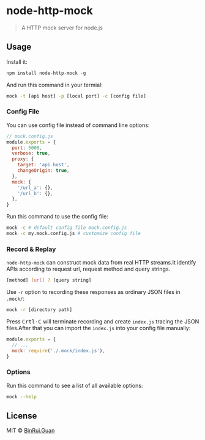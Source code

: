 # node-http-mock
> A HTTP mock server for node.js

## Usage

Install it:

```js
npm install node-http-mock -g
```

And run this command in your termial:

```bash
mock -t [api host] -p [local port] -c [config file]
```

### Config File

You can use config file instead of command line options:

```js
// mock.config.js
module.exports = {
  port: 5000,
  verbose: true,
  proxy: {
    target: 'api host',
    changeOrigin: true,
  },
  mock: {
    '/url_a': {},
    '/url_b': {},
  },
}
```

Run this command to use the config file:

```bash
mock -c # default config file mock.config.js
mock -c my.mock.config.js # customize config file
```

### Record & Replay

`node-http-mock` can construct mock data from real HTTP streams.It identify APIs according to request url, request method and query strings.

```bash
[method] [url] ? [query string]
```

Use `-r` option to recording these responses as ordinary JSON files in `.mock/`:

```bash
mock -r [directory path]
```

Press <kbd>Crtl-C</kbd> will terminate recording and create `index.js` tracing the JSON files.After that you can import the `index.js` into your config file manually:

```js
module.exports = {
  // ...
  mock: require('./.mock/index.js'),
}
```

### Options

Run this command to see a list of all available options:

```bash
mock --help
```

## License

MIT &copy; [BinRui.Guan](mailto:differui@gmail.com)
